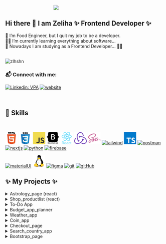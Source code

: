 
<img src="https://media.giphy.com/media/L1R1tvI9svkIWwpVYr/giphy.gif" align="right" width="350"></br>

## Hi there 👋 I am Zeliha  ✨ Frontend Developer ✨

🎈 I’m Food Engineer, but I quit my job to be a developer.<br>
👩‍💻 I’m currently learning everything about software...<br>
🚀 Nowadays I am studying as a Frontend Developer... 👩‍💻<br><br>


 <p align="left"> <img src="https://komarev.com/ghpvc/?username=zlhshn&label=Profile%20views&color=0e75b6&style=for-the-badge" alt="zlhshn" /> </p>



### 📬 Connect with me:
 
[![Linkedin: VPA](https://img.shields.io/badge/linkedin-%230077B5.svg?&style=for-the-badge&logo=linkedin&logoColor=white)](https://www.linkedin.com/in/zeliha-sahin/)
[![website](https://img.shields.io/badge/gmail-f1f2f6.svg?&style=for-the-badge&logo=gmail&logoColor=red)](mailto:shn.zeliha44@gmail.com)

<br>

## 🚀 Skills
<br>
<p align="left"> 
<a href="https://www.w3.org/html/" target="_blank" rel="noreferrer"> <img src="https://raw.githubusercontent.com/devicons/devicon/master/icons/html5/html5-original-wordmark.svg" alt="html5" width="40" height="40"/></a> 
<a href="https://www.w3schools.com/css/" target="_blank" rel="noreferrer"> <img src="https://raw.githubusercontent.com/devicons/devicon/master/icons/css3/css3-original-wordmark.svg" alt="css3" width="40" height="40"/></a>  
<a href="https://developer.mozilla.org/en-US/docs/Web/JavaScript" target="_blank" rel="noreferrer"> <img src="https://raw.githubusercontent.com/devicons/devicon/master/icons/javascript/javascript-original.svg" alt="javascript" width="40" height="40"/></a> 
<a href="https://getbootstrap.com" target="_blank" rel="noreferrer"> <img src="https://raw.githubusercontent.com/devicons/devicon/master/icons/bootstrap/bootstrap-plain-wordmark.svg" alt="bootstrap" width="40" height="40"/></a> 
<a href="https://reactjs.org/" target="_blank" rel="noreferrer"> <img src="https://raw.githubusercontent.com/devicons/devicon/master/icons/react/react-original-wordmark.svg" alt="react" width="40" height="40"/></a>
<a href="https://redux.js.org" target="_blank" rel="noreferrer"> <img src="https://raw.githubusercontent.com/devicons/devicon/master/icons/redux/redux-original.svg" alt="redux" width="40" height="40"/></a> 
<a href="https://sass-lang.com" target="_blank" rel="noreferrer"> <img src="https://raw.githubusercontent.com/devicons/devicon/master/icons/sass/sass-original.svg" alt="sass" width="40" height="40"/></a> <a href="https://tailwindcss.com/" target="_blank" rel="noreferrer"> <img src="https://www.vectorlogo.zone/logos/tailwindcss/tailwindcss-icon.svg" alt="tailwind" width="40" height="40"/></a> 
<a href="https://www.typescriptlang.org/" target="_blank" rel="noreferrer"> <img src="https://raw.githubusercontent.com/devicons/devicon/master/icons/typescript/typescript-original.svg" alt="typescript" width="40" height="40"/></a>
<a href="https://postman.com" target="_blank" rel="noreferrer"> <img src="https://www.vectorlogo.zone/logos/getpostman/getpostman-icon.svg" alt="postman" width="40" height="40"/></a>
<a href="https://nextjs.org/" target="_blank" rel="noreferrer"> <img src="https://cdn.worldvectorlogo.com/logos/nextjs-2.svg" alt="nextjs" width="40" height="40"/></a>
<a href="#" target="_blank"> <img src="https://www.python.org/static/img/python-logo.png" alt="python" width="100"height="40" /></a>  
<a href="#" target="_blank"> <img src="https://user-images.githubusercontent.com/25181517/189716855-2c69ca7a-5149-4647-936d-780610911353.png" alt="firebase" height="40"/></a> 
</p>

<a href="https://mui.com/" target="_blank"> <img src="https://user-images.githubusercontent.com/25181517/190887639-d0ba4ec9-ddbe-45dd-bea1-4db83846503e.png" alt="materialUI" height="40"/></a> 
<a href="https://www.linux.org/" target="_blank" rel="noreferrer"> <img src="https://raw.githubusercontent.com/devicons/devicon/master/icons/linux/linux-original.svg" alt="linux" width="40" height="40"/></a>
<a href="https://www.figma.com/" target="_blank" rel="noreferrer"> <img src="https://www.vectorlogo.zone/logos/figma/figma-icon.svg" alt="figma" width="40" height="40"/></a>
<a href="https://git-scm.com/" target="_blank" rel="noreferrer"> <img src="https://www.vectorlogo.zone/logos/git-scm/git-scm-icon.svg" alt="git" width="40" height="40"/></a>
<a href="#" target="_blank"> <img src="https://www.svgrepo.com/show/349375/github.svg" alt="gitHub" height="40"/></a> 



## ✨ My Projects ✨

 <details>
<summary markdown="span">Astrology_page (react)</summary>
  
[LİVE](https://astrology-rct.vercel.app) <br> [Repo Link](https://github.com/zlhshn/astrology_react)
  
Technologies     |How does my project look   
:-------------------------|-------------------------|
React , Sass/Scss  |![horoscope](https://github.com/zlhshn/astrology_react/blob/main/public/horoscope.gif?raw=true)

</details>
 <details>
<summary markdown="span">Shop_productlist (react)</summary>
  
[LİVE](https://shop-productlist.vercel.app/) <br>  [Repo Link](https://github.com/zlhshn/shop_productlist)
  
Technologies     |How does my project look   
:-------------------------|-------------------------|
React , React DOM, Props, Components  |![shop_productlist](https://github.com/zlhshn/shop_productlist/blob/main/list.gif)

</details>

 <details>
<summary markdown="span">To-Do App</summary>
  
[LİVE](https://shop-productlist.vercel.app/)  <br>  [Repo Link](https://github.com/zlhshn/todo_App)
  
Technologies     |How does my project look   
:-------------------------|-------------------------|
HTML5, CSS ,Local Storage , Dom Manipulation  |![todo app](https://github.com/zlhshn/todo_App/blob/main/todo.gif?raw=true)

</details>
 <details>
<summary markdown="span">Budget_app_planner</summary>
  
[LİVE](https://zlhshn.github.io/budget_app_planner/)  <br> [Repo Link](https://github.com/zlhshn/budget_app_planner)
  
Technologies     |How does my project look   
:-------------------------|-------------------------|
HTML5, CSS3, Local Storage, Dom Manipulation |![Budget_app](https://raw.githubusercontent.com/zlhshn/budget_app_planner/main/img/budget.gif)

</details>
 <details>
<summary markdown="span">Weather_app</summary>
  
[LİVE](https://zlhshn.github.io/weather_app/) <br>  [Repo Link](https://github.com/zlhshn/weather_app)
  
Technologies     |How does my project look   
:-------------------------|-------------------------|
HTML5, CSS3, Dom Manipulation,Fetch Apı |![weather_app](https://github.com/zlhshn/weather_app/blob/main/img/weather.gif?raw=true)

</details>
 <details>
<summary markdown="span">Coin_app</summary>
  
[LİVE](https://zlhshn.github.io/crypto_coin/)  <br> [Repo Link](https://github.com/zlhshn/crypto_coin)
  
Technologies     |How does my project look   
:-------------------------|-------------------------|
HTML5 ,JS DOM, Sass, Local Storage, Async/Await ,API |![coin](https://github.com/zlhshn/crypto_coin/blob/main/img/coinapp.gif?raw=true)

</details>
 <details>
<summary markdown="span">Checkout_page</summary>
  
[LİVE](https://zlhshn.github.io/checkout_page/)   <br> [Repo Link](https://github.com/zlhshn/checkout_page)
  
Technologies     |How does my project look   
:-------------------------|-------------------------|
HTML5 , Bootstrap, CSS3, JS DOM  |![checkout](https://github.com/zlhshn/checkout_page/blob/main/img/checkout.gif?raw=true)

</details>
 <details>
<summary markdown="span">Search_country_app</summary>
  
[LİVE](https://zlhshn.github.io/search_country/) <br> [Repo Link](https://github.com/zlhshn/search_country)
  
Technologies     |How does my project look   
:-------------------------|-------------------------|
HTML5 , Bootstrap, Fetch API, JS DOM  |![country](https://github.com/zlhshn/search_country/raw/main/country.gif)

</details>

 <details>
<summary markdown="span">Bootstrap_page</summary>
  
[LİVE](https://zlhshn.github.io/bootstrap_wp2/) <br> [Repo Link](https://github.com/zlhshn/bootstrap_wp2/tree/main)
  
Technologies     |How does my project look   
:-------------------------|-------------------------|
HTML5 , Bootstrap, Fetch API, JS DOM  |![bootstrap](https://github.com/zlhshn/bootstrap_wp2/blob/main/bootstrap.gif))

</details>





<!-- ## My projects
  Project Name       |Libraries and Technologies I use     |How does my project look   
:-------------------------|-------------------------|-------------------------
[Todo App with React](https:canlı linki)| React, CSS, Local Storage, React Hooks|![todo](https://user-images.githubusercontent.com/118957608/222153239-9a73cc42-22f3-4910-bc9c-e668ec0f7494.gif) -->





